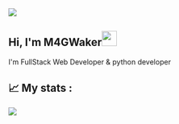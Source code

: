 <img src="https://cdn.discordapp.com/attachments/889953525122093080/1036625260373626900/M4GWaker_2.png">

<h2 align='left'>Hi, I'm M4GWaker<img src="https://raw.githubusercontent.com/MartinHeinz/MartinHeinz/master/wave.gif" width="30px"></h2>
<p align='left'>I'm FullStack Web Developer & python developer</p>

<h2 align="left">📈 My stats :</h2>
<img align="center" src="https://github-readme-stats.vercel.app/api?username=WakerFR&show_icons=true&theme=radical">
